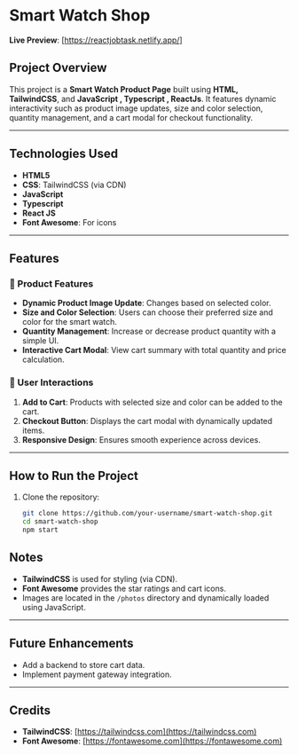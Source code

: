 

# Smart Watch Shop  

**Live Preview**: [https://reactjobtask.netlify.app/]

## Project Overview  
This project is a **Smart Watch Product Page** built using **HTML, TailwindCSS**, and **JavaScript , Typescript , ReactJs**. It features dynamic interactivity such as product image updates, size and color selection, quantity management, and a cart modal for checkout functionality.  

---

## Technologies Used  
- **HTML5**  
- **CSS**: TailwindCSS (via CDN)  
- **JavaScript**  
- **Typescript**  
- **React JS**  
- **Font Awesome**: For icons  

---

## Features  
### 📌 Product Features  
- **Dynamic Product Image Update**: Changes based on selected color.  
- **Size and Color Selection**: Users can choose their preferred size and color for the smart watch.  
- **Quantity Management**: Increase or decrease product quantity with a simple UI.  
- **Interactive Cart Modal**: View cart summary with total quantity and price calculation.  

### 📌 User Interactions  
1. **Add to Cart**: Products with selected size and color can be added to the cart.  
2. **Checkout Button**: Displays the cart modal with dynamically updated items.  
3. **Responsive Design**: Ensures smooth experience across devices.  

---



## How to Run the Project  
1. Clone the repository:  
   ```bash
   git clone https://github.com/your-username/smart-watch-shop.git  
   cd smart-watch-shop
   npm start
   ```  




## Notes  
- **TailwindCSS** is used for styling (via CDN).  
- **Font Awesome** provides the star ratings and cart icons.  
- Images are located in the `/photos` directory and dynamically loaded using JavaScript.  

---

## Future Enhancements  
- Add a backend to store cart data.  
- Implement payment gateway integration.  

---

## Credits  
- **TailwindCSS**: [https://tailwindcss.com](https://tailwindcss.com)  
- **Font Awesome**: [https://fontawesome.com](https://fontawesome.com)  
